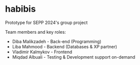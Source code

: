 # habibis
Prototype for SEPP 2024's group project 

Team members and key roles:

- Diba Malikzadeh - Back-end (Programming)
- Liba Mahmood - Backend (Databases & XP partner)
- Vladimir Kalmykov - Frontend
- Miqdad Albuali - Testing & Development support on-demand
